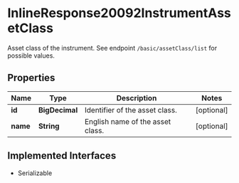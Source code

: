 

# InlineResponse20092InstrumentAssetClass

Asset class of the instrument. See endpoint `/basic/assetClass/list` for possible values.

## Properties

Name | Type | Description | Notes
------------ | ------------- | ------------- | -------------
**id** | **BigDecimal** | Identifier of the asset class. |  [optional]
**name** | **String** | English name of the asset class. |  [optional]


## Implemented Interfaces

* Serializable


